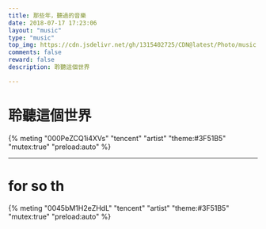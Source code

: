 ```yaml
---
title: 那些年，聽過的音樂
date: 2018-07-17 17:23:06
layout: "music"
type: "music"
top_img: https://cdn.jsdelivr.net/gh/1315402725/CDN@latest/Photo/music.jpg
comments: false
reward: false
description: 聆聽這個世界

---
```


# 聆聽這個世界

{% meting "000PeZCQ1i4XVs" "tencent" "artist" "theme:#3F51B5" "mutex:true" "preload:auto" %}

<hr>

# for so th

{% meting "0045bM1H2eZHdL" "tencent" "artist" "theme:#3F51B5" "mutex:true" "preload:auto" %}



